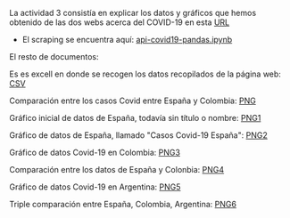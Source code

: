 La actividad 3 consistía en explicar los datos y gráficos que hemos obtenido de las dos webs acerca del COVID-19 en esta [URL](https://covid19api.com/)



- El scraping se encuentra aquí: [api-covid19-pandas.ipynb](https://nebrijas.github.io/periodismodedatos-mariofs17/api-covid19-pandas.html)


El resto de documentos:

Es es excell en donde se recogen los datos recopilados de la página web:
[CSV](https://github.com/nebrijas/periodismodedatos-mariofs17/blob/main/vs.csv)

Comparación entre los casos Covid entre España y Colombia:
[PNG](https://github.com/nebrijas/periodismodedatos-mariofs17/blob/main/vs.png)

Gráfico inicial de datos de España, todavía sin título o nombre:
[PNG1](https://github.com/nebrijas/periodismodedatos-mariofs17/blob/main/output_33_1.png)

Gráfico de datos de España, llamado "Casos Covid-19 España":
[PNG2](https://github.com/nebrijas/periodismodedatos-mariofs17/blob/main/output_34_1.png)

Gráfico de datos Covid-19 en Colombia:
[PNG3](https://github.com/nebrijas/periodismodedatos-mariofs17/blob/main/output_38_1.png)

Comparación entre los datos de España y Colonbia:
[PNG4](https://github.com/nebrijas/periodismodedatos-mariofs17/blob/main/output_50_1.png)

Gráfico de datos Covid-19 en Argentina:
[PNG5](https://github.com/nebrijas/periodismodedatos-mariofs17/blob/main/output_53_1.png)

Triple comparación entre España, Colombia, Argentina:
[PNG6](https://github.com/nebrijas/periodismodedatos-mariofs17/blob/main/output_63_1.png)
